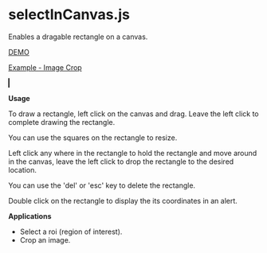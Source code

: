 # selectInCanvas.js
Enables a dragable rectangle on a canvas.

[DEMO](https://cdn.rawgit.com/arccoder/selectincanvasjs/master/index.html)

[Example - Image Crop](https://rawgit.com/arccoder/cropimage/master/index.html)

<script src="https://ajax.googleapis.com/ajax/libs/jquery/2.2.2/jquery.min.js"></script>
<script src="src/selectincanvas.js"></script>
<canvas id="canvas" width="500" height="500" style="border:1px solid #000000;"></canvas>

<script>
    var canvas = document.getElementById("canvas");
    var ctx = canvas.getContext("2d");
    // Invoke selectInCanvas.js
    var sicJs = new SICjs('canvas', canvas, ctx, '#FF0000');
    $("#canvas").dblclick(function(e) {
        rect = sicJs.getRect();
        alert(rect.x + ',' + rect.y + ',' + rect.w + ',' + rect.h);
    });
</script>

**Usage**

To draw a rectangle, left click on the canvas and drag. 
Leave the left click to complete drawing the rectangle.

You can use the squares on the rectangle to resize. 

Left click any where in the rectangle to hold the rectangle and move around in the canvas, leave the left click to drop the rectangle to the desired location. 

You can use the 'del' or 'esc' key to delete the rectangle.

Double click on the rectangle to display the its coordinates in an alert.

**Applications**
- Select a roi (region of interest).
- Crop an image.
